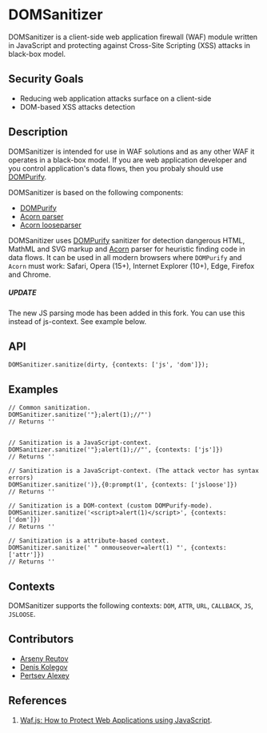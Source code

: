 # DOMSanitizer
DOMSanitizer is a client-side web application firewall (WAF) module written in JavaScript and protecting against Cross-Site Scripting (XSS) attacks in black-box model.
 
## Security Goals
* Reducing web application attacks surface on a client-side
* DOM-based XSS attacks detection


## Description
DOMSanitizer is intended for use in WAF solutions and as any other WAF it operates in a black-box model.
If you are web application developer and you control application's data flows, then you probaly should use [DOMPurify](https://github.com/cure53/DOMPurify).
 
DOMSanitizer is based on the following components:
* [DOMPurify](https://github.com/cure53/DOMPurify)
* [Acorn parser](https://github.com/ternjs/acorn)
* [Acorn looseparser](https://github.com/ternjs/acorn#distacorn_loosejs)
 
DOMSanitizer uses [DOMPurify](https://github.com/cure53/DOMPurify) sanitizer for detection dangerous HTML, MathML and SVG markup and [Acorn](https://github.com/ternjs/acorn) 
parser for heuristic finding code in data flows.
It can be used in all modern browsers where `DOMPurify` and `Acorn` must work: Safari, Opera (15+), Internet Explorer (10+), Edge, Firefox and Chrome.

##### UPDATE
The new JS parsing mode has been added in this fork. You can use this instead of js-context. See example below.


## API

```
DOMSanitizer.sanitize(dirty, {contexts: ['js', 'dom']});
```
 
## Examples

```
// Common sanitization.
DOMSanitizer.sanitize('"};alert(1);//"')
// Returns ''


// Sanitization is a JavaScript-context.
DOMSanitizer.sanitize('"};alert(1);//"', {contexts: ['js']})
// Returns ''

// Sanitization is a JavaScript-context. (The attack vector has syntax errors)
DOMSanitizer.sanitize(')},{0:prompt(1', {contexts: ['jsloose']})
// Returns ''

// Sanitization is a DOM-context (custom DOMPurify-mode).
DOMSanitizer.sanitize('<script>alert(1)</script>', {contexts: ['dom']})
// Returns ''

// Sanitization is a attribute-based context.
DOMSanitizer.sanitize(' " onmouseover=alert(1) "', {contexts: ['attr']})
// Returns ''
```

## Contexts

DOMSanitizer supports the following contexts: `DOM`, `ATTR`, `URL`, `CALLBACK`, `JS`, `JSLOOSE`.
 
## Contributors
* [Arseny Reutov](https://twitter.com/ru_raz0r)
* [Denis Kolegov](https://twitter.com/dnkolegov)
* [Pertsev Alexey](https://github.com/pertsev)

## References
1. [Waf.js: How to Protect Web Applications using JavaScript](http://www.slideshare.net/DenisKolegov/wafjs-how-to-protect-web-applications-using-javascript).
